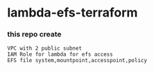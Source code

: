 # lambda-efs-terraform

### this repo create 
    VPC with 2 public subnet
    IAM Role for lambda for efs access
    EFS file system,mountpoint,accesspoint,policy
